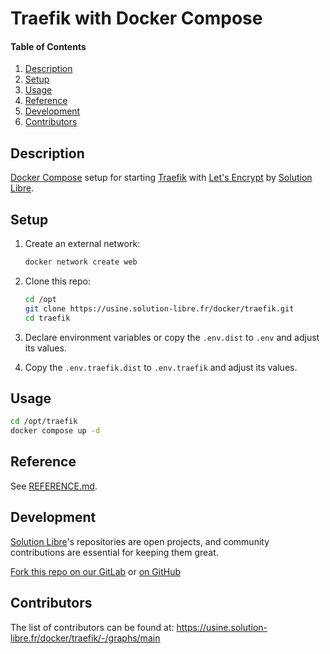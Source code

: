 # Traefik with Docker Compose

<!-- markdownlint-disable-next-line MD001 -->
#### Table of Contents

1. [Description](#description)
2. [Setup](#setup)
3. [Usage](#usage)
4. [Reference](#reference)
5. [Development](#development)
6. [Contributors](#contributors)

## Description

[Docker Compose](https://docs.docker.com/compose/) setup for starting [Traefik](https://traefik.io/)
with [Let's Encrypt](https://letsencrypt.org/) by [Solution Libre].

## Setup

1. Create an external network:

    ```sh
    docker network create web
    ```

2. Clone this repo:

    ```sh
    cd /opt
    git clone https://usine.solution-libre.fr/docker/traefik.git
    cd traefik
    ```

3. Declare environment variables or copy the `.env.dist` to `.env` and adjust its values.
4. Copy the `.env.traefik.dist` to `.env.traefik` and adjust its values.

## Usage

```sh
cd /opt/traefik
docker compose up -d
```

## Reference

See [REFERENCE.md](./REFERENCE.md).

## Development

[Solution Libre]'s repositories are open projects,
and community contributions are essential for keeping them great.

[Fork this repo on our GitLab](https://usine.solution-libre.fr/docker/traefik/-/forks/new) or
[on GitHub](https://github.com/solution-libre/docker-traefik/fork)

## Contributors

The list of contributors can be found at: <https://usine.solution-libre.fr/docker/traefik/-/graphs/main>

[Solution Libre]: https://www.solution-libre.fr
